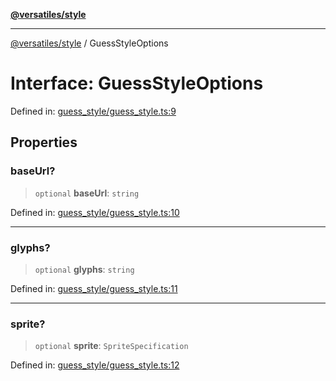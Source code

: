 [**@versatiles/style**](../README.md)

***

[@versatiles/style](../globals.md) / GuessStyleOptions

# Interface: GuessStyleOptions

Defined in: [guess\_style/guess\_style.ts:9](https://github.com/versatiles-org/versatiles-style/blob/main/src/guess_style/guess_style.ts#L9)

## Properties

### baseUrl?

> `optional` **baseUrl**: `string`

Defined in: [guess\_style/guess\_style.ts:10](https://github.com/versatiles-org/versatiles-style/blob/main/src/guess_style/guess_style.ts#L10)

***

### glyphs?

> `optional` **glyphs**: `string`

Defined in: [guess\_style/guess\_style.ts:11](https://github.com/versatiles-org/versatiles-style/blob/main/src/guess_style/guess_style.ts#L11)

***

### sprite?

> `optional` **sprite**: `SpriteSpecification`

Defined in: [guess\_style/guess\_style.ts:12](https://github.com/versatiles-org/versatiles-style/blob/main/src/guess_style/guess_style.ts#L12)

